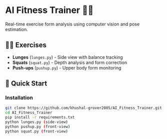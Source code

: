 # AI Fitness Trainer 🤖💪

Real-time exercise form analysis using computer vision and pose estimation.

## 🏋️‍♂️ Exercises
- **Lunges** (`lunges.py`) - Side view with balance tracking
- **Squats** (`squat.py`) - Depth analysis and form correction  
- **Push-ups** (`pushup.py`) - Upper body form monitoring

## 🚀 Quick Start

### Installation
```bash
git clone https://github.com/khushal-grover2005/AI_Fitness_Trainer.git
cd AI_Fitness_Trainer
pip install -r requirements.txt
python lunges.py (side-view)
python pushup.py (front-view)
python squat.py (front-view)

